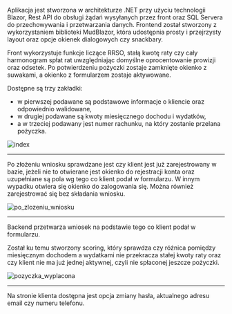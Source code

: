 <p>Aplikacja jest stworzona w architekturze .NET przy użyciu technologii Blazor, Rest API do obsługi żądań wysyłanych przez front oraz SQL Servera do przechowywania i przetwarzania danych.
Frontend został stworzony z wykorzystaniem biblioteki MudBlazor,
która udostępnia prosty i przejrzysty layout oraz opcje okienek dialogowych czy snackbary.</p>
<p>Front wykorzystuje funkcje liczące RRSO, stałą kwotę raty czy cały harmonogram spłat rat uwzględniając domyślne oprocentowanie prowizji oraz odsetek. Po potwierdzeniu pożyczki zostaje zamknięte okienko z suwakami,
a okienko z formularzem zostaje aktywowane.</p>

<p>Dostępne są trzy zakładki:
<ul>
  <li>w pierwszej podawane są podstawowe informacje o kliencie oraz odpowiednio walidowane,</li>
  <li>w drugiej podawane są kwoty miesięcznego dochodu i wydatków,</li>
  <li>a w trzeciej podawany jest numer rachunku, na który zostanie przelana pożyczka.</li>
</ul>
</p>

![index](https://github.com/EddyVuitton/MoneyLoaner/assets/76602435/db4e1f68-54f2-440c-a793-c7e60176964b)

---
<p>Po złożeniu wniosku sprawdzane jest czy klient jest już zarejestrowany w bazie, jeżeli nie to otwierane jest okienko do rejestracji konta oraz uzupełniane są pola wg tego co klient podał w formularzu.
W innym wypadku otwiera się okienko do zalogowania się. Można również zarejestrować się bez składania wniosku.</p>

![po_zlozeniu_wniosku](https://github.com/EddyVuitton/MoneyLoaner/assets/76602435/eaed4d19-09ee-494a-b550-e374eb955705)

---
<p>Backend przetwarza wniosek na podstawie tego co klient podał w formularzu.</p>
<p>Został ku temu stworzony scoring, który sprawdza czy różnica pomiędzy miesięcznym dochodem a wydatkami nie przekracza stałej kwoty raty oraz czy klient nie ma już jednej aktywnej, czyli nie spłaconej jeszcze pożyczki.</p>

![pozyczka_wyplacona](https://github.com/EddyVuitton/MoneyLoaner/assets/76602435/65c255c8-5bbc-4694-87e4-86c1606a7b99)

---

<p>Na stronie klienta dostępna jest opcja zmiany hasła, aktualnego adresu email czy numeru telefonu.</p>
